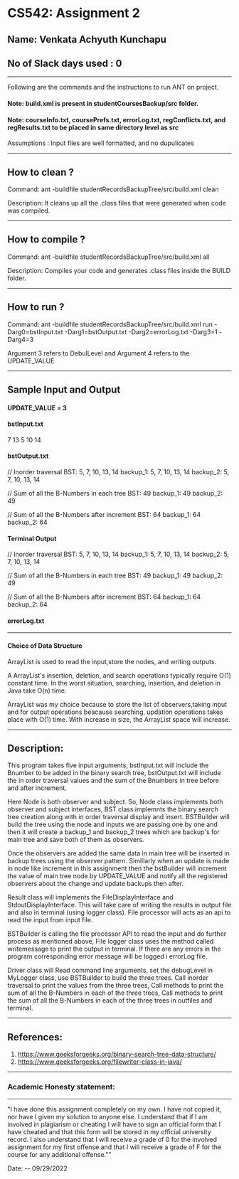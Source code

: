 # CS542: Assignment 2
## Name: Venkata Achyuth Kunchapu
No of Slack days used : 0
-----------------------------------------------------------------------
-----------------------------------------------------------------------


Following are the commands and the instructions to run ANT on project.
#### Note: build.xml is present in studentCoursesBackup/src folder.
#### Note: courseInfo.txt, coursePrefs.txt, errorLog.txt, regConflicts.txt, and regResults.txt to be placed in same directory level as src

Assumptions : Input files are well formatted, and no dupulicates

-----------------------------------------------------------------------
## How to clean ?

Command: ant -buildfile studentRecordsBackupTree/src/build.xml clean

Description: It cleans up all the .class files that were generated when code was compiled.

-----------------------------------------------------------------------
## How to compile ?

Command: ant -buildfile studentRecordsBackupTree/src/build.xml all

Description: Compiles your code and generates .class files inside the BUILD folder.

-----------------------------------------------------------------------
## How to run ?

Command: ant -buildfile studentRecordsBackupTree/src/build.xml run -Darg0=bstInput.txt -Darg1=bstOutput.txt -Darg2=errorLog.txt -Darg3=1 -Darg4=3


Argument 3 refers to DebulLevel and Argument 4 refers to the UPDATE_VALUE

-----------------------------------------------------------------------
## Sample Input and Output

#### UPDATE_VALUE = 3

#### bstInput.txt

7
13
5
10
14

#### bstOutput.txt

// Inorder traversal
BST: 5, 7, 10, 13, 14
backup_1: 5, 7, 10, 13, 14
backup_2: 5, 7, 10, 13, 14


// Sum of all the B-Numbers in each tree
BST: 49
backup_1: 49
backup_2: 49


// Sum of all the B-Numbers after increment
BST: 64
backup_1: 64
backup_2: 64

#### Terminal Output

// Inorder traversal
BST: 5, 7, 10, 13, 14
backup_1: 5, 7, 10, 13, 14
backup_2: 5, 7, 10, 13, 14


// Sum of all the B-Numbers in each tree
BST: 49
backup_1: 49
backup_2: 49


// Sum of all the B-Numbers after increment
BST: 64
backup_1: 64
backup_2: 64



#### errorLog.txt



-----------------------------------------------------------------------


#### Choice of Data Structure 

ArrayList is used to read the input,store the nodes, and writing outputs.

A ArrayList's insertion, deletion, and search operations typically require O(1) constant time. In the worst situation, searching, insertion, and deletion in Java take O(n) time. 

ArrayList was my choice because to store the list of observers,taking input and for output operations beacause searching, updation operations takes place with O(1) time. With increase in size, the ArrayList space will increase.



-----------------------------------------------------------------------
## Description:

This program takes five input arguments, bstInput.txt will include the Bnumber to be added in the binary search tree, bstOutput.txt will include the in order traversal values and the sum of the Bnumbers in tree before and after increment.

Here Node is both observer and subject. So, Node class implements both observer and subject interfaces, BST class implemnts the binary search tree creation along with in order traversal display and insert. BSTBuilder will build the tree using the node and inputs we are passing one by one and then it will create a backup_1 and backup_2 trees which are backup's for main tree and save both of them as observers.

Once the observers are added the same data in main tree will be inserted in backup trees using the observer pattern. Simillarly when an update is made in node like increment in this assignment then the bstBuilder will increment the value of main tree node by UPDATE_VALUE and notify all the registered observers about the change and update backups then after.

Result class will implements the FileDisplayInterface and StdoutDisplayInterface. This will take care of writing the results in output file and also in terminal (using logger class). File processor will acts as an api to read the input from input file.

BSTBuilder is calling the file processor API to read the input and do further process as mentioned above, File logger class uses the method called writemessage to print the output in terminal. If there are any errors in the program corresponding error message will be logged i errorLog file.

Driver class will Read command line arguments, set the debugLevel in MyLogger class, use BSTBuilder to build the three trees.
Call inorder traversal to print the values from the three trees, Call methods to print the sum of all the B-Numbers in each of the three trees,
Call methods to print the sum of all the B-Numbers in each of the three trees in outfiles and terminal.

 

-----------------------------------------------------------------------
## References:

1. https://www.geeksforgeeks.org/binary-search-tree-data-structure/
2. https://www.geeksforgeeks.org/filewriter-class-in-java/

-----------------------------------------------------------------------
### Academic Honesty statement:
-----------------------------------------------------------------------

"I have done this assignment completely on my own. I have not copied
it, nor have I given my solution to anyone else. I understand that if
I am involved in plagiarism or cheating I will have to sign an
official form that I have cheated and that this form will be stored in
my official university record. I also understand that I will receive a
grade of 0 for the involved assignment for my first offense and that I
will receive a grade of F for the course for any additional
offense.""

Date: -- 09/29/2022


